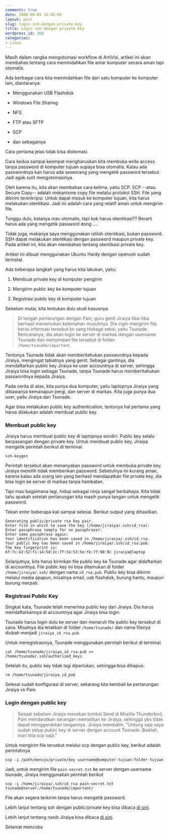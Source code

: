 ```yaml
---
comments: true
date: 2008-09-05 15:45:03
layout: post
slug: login-ssh-dengan-private-key
title: Login ssh dengan private key
wordpress_id: 368
categories:
- Linux
---
```


Masih dalam rangka mengotomasi workflow di ArtiVisi, artikel ini akan membahas tentang cara memindahkan file antar komputer secara aman tapi otomatis. 

Ada berbagai cara kita memindahkan file dari satu komputer ke komputer lain, diantaranya: 



	
  * Menggunakan USB Flashdisk

	
  * Windows File Sharing

	
  * NFS

	
  * FTP atau SFTP

	
  * SCP

	
  * dan sebagainya



Cara pertama jelas tidak bisa diotomasi. 

Cara kedua sampai keempat mengharuskan kita membuka write access tanpa password di komputer tujuan supaya bisa otomatis. Kalau ada passwordnya kan harus ada seseorang yang mengetik password tersebut. Jadi agak sulit mengotomasinya. 

Oleh karena itu, kita akan membahas cara kelima, yaitu SCP. SCP --atau Secure Copy-- adalah mekanisme copy file melalui protokol SSH. File yang dikirim terenkripsi. Untuk dapat masuk ke komputer tujuan, kita harus melakukan otentikasi. Jadi ini adalah cara yang relatif aman untuk mengirim file. 

Tunggu dulu, katanya mau otomatis, tapi kok harus otentikasi?? Berarti harus ada yang mengetik password dong .... 

Tidak juga, makanya saya menggunakan istilah otentikasi, bukan password. SSH dapat melakukan otentikasi dengan password maupun private key. Pada artikel ini, kita akan membahas tentang otentikasi private key. 

Artikel ini dibuat menggunakan Ubuntu Hardy dengan openssh sudah terinstal. 



Ada beberapa langkah yang harus kita lakukan, yaitu: 

	
  1. Membuat private key di komputer pengirim

	
  2. Mengirim public key ke komputer tujuan

	
  3. Registrasi public key di komputer tujuan



Sebelum mulai, kita tentukan dulu studi kasusnya. 



> Di tengah pertarungan dengan Pain, guru genit Jiraiya tiba-tiba berhasil menemukan kelemahan musuhnya. Dia ingin mengirim file berisi informasi tersebut ke sang Hokage seksi, yaitu Tsunade. Rencananya, dia akan login ke server di markas dengan username Tsunade dan menyimpan file tersebut di folder `/home/tsunade/important`. 

Tentunya Tsunade tidak akan memberitahukan passwordnya kepada Jiraiya, mengingat tabiatnya yang genit. Sebagai gantinya, dia mendaftarkan public key Jiraiya ke user accountnya di server, sehingga Jiraiya bisa login sebagai Tsunade, tanpa Tsunade harus memberitahukan passwordnya kepada Jiraiya.



Pada cerita di atas, kita punya dua komputer, yaitu laptopnya Jiraiya yang dibawanya kemanapun pergi, dan server di markas. Kita juga punya dua user, yaitu Jiraiya dan Tsunade. 

Agar bisa melakukan public key authentication, tentunya hal pertama yang harus dilakukan adalah membuat public key. 



### Membuat public key


Jiraiya harus membuat public key di laptopnya sendiri. Public key selalu berpasangan dengan private key. Untuk membuat public key, Jiraiya mengetik perintah berikut di terminal. 

    
    
    ssh-keygen
    


Perintah tersebut akan menanyakan password untuk membuka private key. Jiraiya memilih tidak memberikan password. Sebetulnya ini kurang aman, karena kalau ada orang lain yang berhasil mendapatkan file private key, dia bisa login ke server di markas tanpa hambatan.

Tapi mau bagaimana lagi, hidup sebagai ninja sangat berbahaya. Kita tidak tahu apakah setelah pertarungan kita masih punya tangan untuk mengetik password. 

Tekan enter beberapa kali sampai selesai. Berikut output yang dihasilkan. 

    
    
    Generating public/private rsa key pair.
    Enter file in which to save the key (/home/jiraiya/.ssh/id_rsa): 
    Enter passphrase (empty for no passphrase): 
    Enter same passphrase again: 
    Your identification has been saved in /home/jiraiya/.ssh/id_rsa.
    Your public key has been saved in /home/jiraiya/.ssh/id_rsa.pub.
    The key fingerprint is:
    6f:7c:e2:52:f1:14:5d:2c:7f:3a:53:5e:fe:7f:98:9c jiraiya@laptop
    



Selanjutnya, kita harus kirimkan file public key ke Tsunade agar didaftarkan di accountnya. File public key ini bisa ditemukan di folder `/home/jiraiya/.ssh/` dengan nama `id_rsa.pub`. Public key bisa dikirim melalui media apapun, misalnya email, usb flashdisk, burung hantu, maupun burung merpati.



### Registrasi Public Key


Singkat kata, Tsunade telah menerima public key dari Jiraiya. Dia harus mendaftarkannya di accountnya agar Jiraiya bisa login. 

Tsunade harus login dulu ke server dan menaruh file public key tersebut di sana. Misalnya dia letakkan di folder `/home/tsunade/` dan nama filenya diubah menjadi `jiraiya_id_rsa.pub`. 

Untuk meregistrasinya, Tsunade menggunakan perintah berikut di terminal. 

    
    
    cat /home/tsunade/jiraiya_id_rsa.pub >> /home/tsunade/.ssh/authorized_keys
    


Setelah itu, public key tidak lagi diperlukan, sehingga bisa dihapus. 

    
    
    rm /home/tsunade/jiraiya_id_pub
    


Selesai sudah konfigurasi di server, sekarang kita kembali ke pertarungan Jiraiya vs Pain.



### Login dengan public key





> Sesaat sebelum Jiraiya menekan tombol Send di Mozilla Thunderbird, Pain mendaratkan serangan mematikan ke Jiraiya, sehingga ybs tidak dapat menggerakkan tangannya. Jiraiya membatin, "Untung saja saya sudah setup public key di server dengan account Tsunade. Baiklah, mari kita scp saja."



Untuk mengirim file tersebut melalui scp dengan public key, berikut adalah perintahnya 

    
    
    scp -i /path/menuju/private/key username@komputer-tujuan:folder-tujuan
    


Jadi, untuk mengirim file `pain-secret.txt` ke server dengan username tsunade, Jiraiya menggunakan perintah berikut 

    
    
    scp -i /home/jiraiya/.ssh/id_rsa pain-secret.txt tsunade@server:/home/tsunade/important/
    


File akan segera terkirim tanpa harus mengetik password. 

Lebih lanjut tentang ssh dengan public/private key bisa dibaca [di sini](http://www.debuntu.org/ssh-key-based-authentication). 

Lebih lanjut tentang nasib Jiraiya bisa dibaca [di sini](http://narutochaos.com/download/10/429).  

Selamat mencoba
